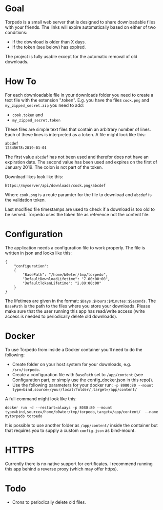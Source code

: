 Goal
====
Torpedo is a small web server that is designed to share downloadable files with your friends.
The links will expire automatically based on either of two conditions:

* If the download is older than X days.
* If the token (see below) has expired.

The project is fully usable except for the automatic removal of old downloads.

How To
======
For each downloadable file in your downloads folder you need to create a text file with the extension ".token".
E.g. you have the files `cook.png` and `my_zipped_secret.zip` you need to add:

* `cook.token` and
* `my_zipped_secret.token`

These files are simple text files that contain an arbitrary number of lines. Each of these lines is interpreted as a token.
A file might look like this:

```
abcdef
12345678:2019-01-01
```

The first value `abcdef` has not been used and therefor does not have an expiration date. The second value has been used and expires on the first of January 2019. The colon is not part of the token.

Download likes look like this:

```
https://myserver/api/downloads/cook.png/abcdef
```

Where `cook.png` is a route paramter for the file to download and `abcdef` is the validation token.

Last modified file timestamps are used to check if a download is too old to be served. Torpedo uses the token file as reference not the content file.

Configuration
=============
The application needs a configuration file to work properly. The file is written in json and looks like this:
```
{
	"configuration":
	{
		"BasePath": "/home/b0wter/tmp/torpedo",
		"DefaultDownloadLifetime": "7.00:00:00",
		"DefaultTokenLifetime": "2.00:00:00"
	}
}

```
The lifetimes are given in the format: `$Days.$Hours:$Minutes:$Seconds`.
The `BasePath` is the path to the files where you store your downloads. Please make sure that the user running this app has read/write access (write access is needed to periodically delete old downloads).

Docker
======
To use Torpedo from inside a Docker container you'll need to do the following:

* Create folder on your host system for your downloads, e.g. `/srv/torpedo`.
* Create a configuration file with `BasePath` set to `/app/content` (see Configuration part, or simply use the config_docker.json in this repo)).
* Use the following parameters for your docker run: `-p 8080:80 --mount type=bind,source=/your/local/folder/,target=/app/content/`

A full command might look like this:
```
docker run -d --restart=always -p 8080:80 --mount type=bind,source=/home/b0wter/tmp/torpedo,target=/app/content/  --name mytorpedo torpedo
```
It is possible to use another folder as `/app/content/` inside the container but that requires you to supply a custom `config.json` as bind-mount.

HTTPS
=====
Currently there is no native support for certificates. I recommend running this app behind a reverse proxy (which may offer https).

Todo
====
* Crons to periodically delete old files.

